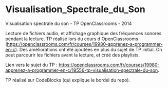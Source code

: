 # Visualisation_Spectrale_du_Son
Visualisation spectrale du son - TP OpenClassrooms - 2014

Lecture de fichiers audio, et affichage graphique des fréquences sonores pendant la lecture.
TP réalisé lors du cours d'OpenClassrooms (https://openclassrooms.com/fr/courses/19980-apprenez-a-programmer-en-c). Des améliorations ont été ajoutées en plus du sujet de TP initial. On peut parcourir les fichiers avant la lecture, et créé des playlists.

Lien vers le sujet du TP : https://openclassrooms.com/fr/courses/19980-apprenez-a-programmer-en-c/19556-tp-visualisation-spectrale-du-son.

TP réalisé sur CodeBlocks (qui explique le bordel du repo).
